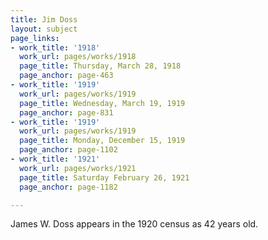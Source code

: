 ```yaml
---
title: Jim Doss
layout: subject
page_links:
- work_title: '1918'
  work_url: pages/works/1918
  page_title: Thursday, March 28, 1918
  page_anchor: page-463
- work_title: '1919'
  work_url: pages/works/1919
  page_title: Wednesday, March 19, 1919
  page_anchor: page-831
- work_title: '1919'
  work_url: pages/works/1919
  page_title: Monday, December 15, 1919
  page_anchor: page-1102
- work_title: '1921'
  work_url: pages/works/1921
  page_title: Saturday February 26, 1921
  page_anchor: page-1182

---
```

<p>James W. Doss appears in the 1920 census as 42 years old.</p>